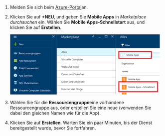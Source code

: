 1. Melden Sie sich beim [Azure-Portal]an.
2. Klicken Sie auf **+NEU**, und geben Sie **Mobile Apps** in *Marketplace durchsuchen* ein. Wählen Sie **Mobile Apps-Schnellstart** aus, und klicken Sie auf **Erstellen**.
   
    ![Azure-Portal mit hervorgehobenem Mobile Apps-Schnellstart](./media/app-service-mobile-dotnet-backend-create-new-service/search-mobile-apps-quickstart.png)
3. Wählen Sie für die **Ressourcengruppe**eine vorhandene Ressourcengruppe aus, oder erstellen Sie eine neue (verwenden Sie dabei den gleichen Namen wie für die App). 
4. Klicken Sie auf **Erstellen**. Warten Sie ein paar Minuten, bis der Dienst bereitgestellt wurde, bevor Sie fortfahren.

<!-- URLs. -->
[Azure-Portal]: https://portal.azure.com/
